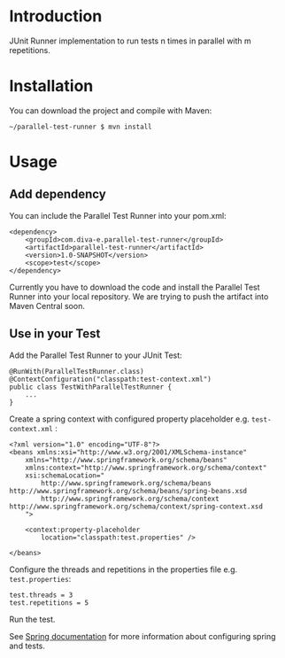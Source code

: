 # Introduction
JUnit Runner implementation to run tests n times in parallel with m repetitions. 

# Installation
You can download the project and compile with Maven:

	~/parallel-test-runner $ mvn install

# Usage
## Add dependency
You can include the Parallel Test Runner into your pom.xml:

	<dependency>
		<groupId>com.diva-e.parallel-test-runner</groupId>
		<artifactId>parallel-test-runner</artifactId>
		<version>1.0-SNAPSHOT</version>
		<scope>test</scope>
	</dependency>


Currently you have to download the code and install the Parallel Test Runner into your local repository. We are trying to push the artifact into Maven Central soon.

## Use in your Test

Add the Parallel Test Runner to your JUnit Test:

	@RunWith(ParallelTestRunner.class)
	@ContextConfiguration("classpath:test-context.xml")
	public class TestWithParallelTestRunner {
		...	
	}

Create a spring context with configured property placeholder e.g. `test-context.xml` :

    <?xml version="1.0" encoding="UTF-8"?>
	<beans xmlns:xsi="http://www.w3.org/2001/XMLSchema-instance"
		xmlns="http://www.springframework.org/schema/beans"
		xmlns:context="http://www.springframework.org/schema/context"
		xsi:schemaLocation="
			http://www.springframework.org/schema/beans http://www.springframework.org/schema/beans/spring-beans.xsd
			http://www.springframework.org/schema/context http://www.springframework.org/schema/context/spring-context.xsd
		">
	
		<context:property-placeholder
			location="classpath:test.properties" />
	
	</beans>

Configure the threads and repetitions in the properties file e.g. `test.properties`:

    test.threads = 3
    test.repetitions = 5
    
Run the test.

See [Spring documentation](http://docs.spring.io/spring/docs/current/spring-framework-reference/html/integration-testing.html) for more information about configuring spring and tests.